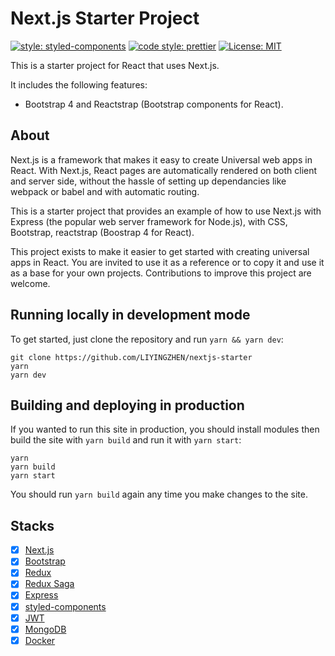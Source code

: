 # Next.js Starter Project

[![style: styled-components](https://img.shields.io/badge/style-%F0%9F%92%85%20styled--components-orange.svg?colorB=daa357&colorA=db748e)](https://github.com/styled-components/styled-components)
[![code style: prettier](https://img.shields.io/badge/code_style-prettier-ff69b4.svg?style=flat-square)](https://github.com/prettier/prettier)
[![License: MIT](https://img.shields.io/badge/License-MIT-yellow.svg)](https://opensource.org/licenses/MIT)

This is a starter project for React that uses Next.js.

It includes the following features:

- Bootstrap 4 and Reactstrap (Bootstrap components for React).

## About

Next.js is a framework that makes it easy to create Universal web apps in React. With Next.js, React pages are automatically rendered on both client and server side, without the hassle of setting up dependancies like webpack or babel and with automatic routing.

This is a starter project that provides an example of how to use Next.js with Express (the popular web server framework for Node.js), with CSS, Bootstrap, reactstrap (Boostrap 4 for React).

This project exists to make it easier to get started with creating universal apps in React. You are invited to use it as a reference or to copy it and use it as a base for your own projects. Contributions to improve this project are welcome.

## Running locally in development mode

To get started, just clone the repository and run `yarn && yarn dev`:

```
git clone https://github.com/LIYINGZHEN/nextjs-starter
yarn
yarn dev
```

## Building and deploying in production

If you wanted to run this site in production, you should install modules then build the site with `yarn build` and run it with `yarn start`:

```
yarn
yarn build
yarn start
```

You should run `yarn build` again any time you make changes to the site.

## Stacks

- [x] [Next.js](https://github.com/zeit/next.js/)
- [x] [Bootstrap](https://getbootstrap.com/)
- [x] [Redux](https://redux.js.org/)
- [x] [Redux Saga](https://github.com/redux-saga/redux-saga)
- [x] [Express](https://github.com/expressjs/express)
- [x] [styled-components](https://github.com/styled-components/styled-components)
- [x] [JWT](https://jwt.io/)
- [x] [MongoDB](https://www.mongodb.com/)
- [x] [Docker](https://www.docker.com/)
